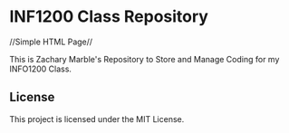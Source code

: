<!DOCTYPE html>
<html lang="en">
<head>
    <meta charset="UTF-8">
    <meta name="viewport" content="width=device-width, initial-scale=1.0">
</head>
<body>
    <h1>INF1200 Class Repository</h1> //Simple HTML Page//
    <p>This is Zachary Marble's Repository to Store and Manage Coding for my INFO1200 Class.</p>
    <h2>License</h2>
    <p>This project is licensed under the MIT License.</p>
</body>
</html>

